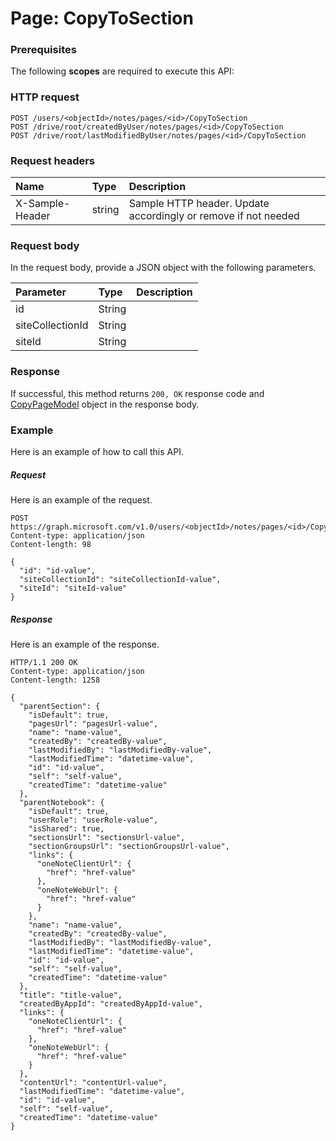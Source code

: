 # Page: CopyToSection


### Prerequisites
The following **scopes** are required to execute this API: 
### HTTP request
<!-- { "blockType": "ignored" } -->
```http
POST /users/<objectId>/notes/pages/<id>/CopyToSection
POST /drive/root/createdByUser/notes/pages/<id>/CopyToSection
POST /drive/root/lastModifiedByUser/notes/pages/<id>/CopyToSection

```
### Request headers
| Name       | Type | Description|
|:---------------|:--------|:----------|
| X-Sample-Header  | string  | Sample HTTP header. Update accordingly or remove if not needed|

### Request body
In the request body, provide a JSON object with the following parameters.

| Parameter	   | Type	|Description|
|:---------------|:--------|:----------|
|id|String||
|siteCollectionId|String||
|siteId|String||

### Response
If successful, this method returns `200, OK` response code and [CopyPageModel](../resources/copypagemodel.md) object in the response body.

### Example
Here is an example of how to call this API.
##### Request
Here is an example of the request.
<!-- {
  "blockType": "request",
  "name": "page_copytosection"
}-->
```http
POST https://graph.microsoft.com/v1.0/users/<objectId>/notes/pages/<id>/CopyToSection
Content-type: application/json
Content-length: 98

{
  "id": "id-value",
  "siteCollectionId": "siteCollectionId-value",
  "siteId": "siteId-value"
}
```

##### Response
Here is an example of the response.
<!-- {
  "blockType": "response",
  "truncated": false,
  "@odata.type": "microsoft.graph.copypagemodel"
} -->
```http
HTTP/1.1 200 OK
Content-type: application/json
Content-length: 1258

{
  "parentSection": {
    "isDefault": true,
    "pagesUrl": "pagesUrl-value",
    "name": "name-value",
    "createdBy": "createdBy-value",
    "lastModifiedBy": "lastModifiedBy-value",
    "lastModifiedTime": "datetime-value",
    "id": "id-value",
    "self": "self-value",
    "createdTime": "datetime-value"
  },
  "parentNotebook": {
    "isDefault": true,
    "userRole": "userRole-value",
    "isShared": true,
    "sectionsUrl": "sectionsUrl-value",
    "sectionGroupsUrl": "sectionGroupsUrl-value",
    "links": {
      "oneNoteClientUrl": {
        "href": "href-value"
      },
      "oneNoteWebUrl": {
        "href": "href-value"
      }
    },
    "name": "name-value",
    "createdBy": "createdBy-value",
    "lastModifiedBy": "lastModifiedBy-value",
    "lastModifiedTime": "datetime-value",
    "id": "id-value",
    "self": "self-value",
    "createdTime": "datetime-value"
  },
  "title": "title-value",
  "createdByAppId": "createdByAppId-value",
  "links": {
    "oneNoteClientUrl": {
      "href": "href-value"
    },
    "oneNoteWebUrl": {
      "href": "href-value"
    }
  },
  "contentUrl": "contentUrl-value",
  "lastModifiedTime": "datetime-value",
  "id": "id-value",
  "self": "self-value",
  "createdTime": "datetime-value"
}
```

<!-- uuid: 8fcb5dbc-d5aa-4681-8e31-b001d5168d79
2015-10-25 14:57:30 UTC -->
<!-- {
  "type": "#page.annotation",
  "description": "Page: CopyToSection",
  "keywords": "",
  "section": "documentation",
  "tocPath": ""
}-->